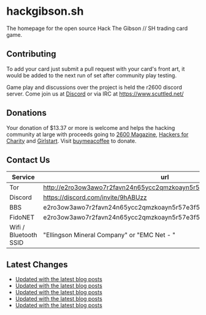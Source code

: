 # hackgibson.sh
The homepage for the open source Hack The Gibson // SH trading card game.


## Contributing

To add your card just submit a pull request with your card's front art, it would be added to the next run of set after community play testing.

Game play and discussions over the project is held the r2600 discord server. Come join us at [Discord](https://discord.com/invite/9hABUzz) or via IRC at https://www.scuttled.net/


## Donations

Your donation of $13.37 or more is welcome and helps the hacking community at large with proceeds going to [2600 Magazine](https://2600.com/), [Hackers for Charity](https://hackersforcharity.org) and [Girlstart](https://girlstart.org).  Visit [buymeacoffee](https://www.buymeacoffee.com/hackgibson.sh) to donate.


## Contact Us

Service | url
-|-
Tor | http://e2ro3ow3awo7r2favn24n65ycc2qmzkoayn5r57e3f56nvjwdcgg32ad.onion
Discord | https://discord.com/invite/9hABUzz
BBS | e2ro3ow3awo7r2favn24n65ycc2qmzkoayn5r57e3f56nvjwdcgg32ad.onion:23
FidoNET | e2ro3ow3awo7r2favn24n65ycc2qmzkoayn5r57e3f56nvjwdcgg32ad.onion:24554
Wifi / Bluetooth SSID | "Ellingson Mineral Company" or "EMC Net - <fidonet address>"

## Latest Changes
<!-- BLOG-POST-LIST:START -->
- [Updated with the latest blog posts](https://github.com/DFW2600/hackgibson.sh/commit/31ef5661c2b187421c54b4b57adad722473a986e)
- [Updated with the latest blog posts](https://github.com/DFW2600/hackgibson.sh/commit/37cc3edcf3e3a9a1cb6a57c81de8bddf25ce10cc)
- [Updated with the latest blog posts](https://github.com/DFW2600/hackgibson.sh/commit/d0be8c5ef7fa287b57e9df29ac66b06fd05eca29)
- [Updated with the latest blog posts](https://github.com/DFW2600/hackgibson.sh/commit/be5109e6173df469dd120cf3b7df1fb03dab5960)
- [Updated with the latest blog posts](https://github.com/DFW2600/hackgibson.sh/commit/47ca0eb34fe6d73b0426875e0124bc031db29e6e)
<!-- BLOG-POST-LIST:END -->
